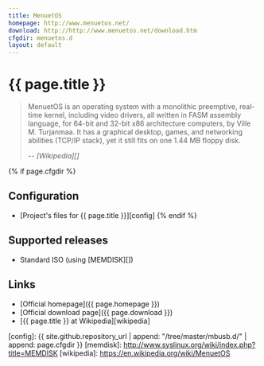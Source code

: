 ```yaml
---
title: MenuetOS
homepage: http://www.menuetos.net/
download: http://http://www.menuetos.net/download.htm
cfgdir: menuetos.d
layout: default
---
```


# {{ page.title }}

> MenuetOS is an operating system with a monolithic preemptive, real-time kernel,
> including video drivers, all written in FASM assembly language, for 64-bit and
> 32-bit x86 architecture computers, by Ville M. Turjanmaa. It has a graphical
> desktop, games, and networking abilities (TCP/IP stack), yet it still fits on
> one 1.44 MB floppy disk.
>
> -- <cite markdown="1">[Wikipedia][]</cite>


{% if page.cfgdir %}
## Configuration

- [Project's files for {{ page.title }}][config]
{% endif %}


## Supported releases

- Standard ISO (using [MEMDISK][])


## Links

- [Official homepage]({{ page.homepage }})
- [Official download page]({{ page.download }})
- [{{ page.title }} at Wikipedia][wikipedia]


[config]: {{ site.github.repository_url | append: "/tree/master/mbusb.d/" | append: page.cfgdir }}
[memdisk]: http://www.syslinux.org/wiki/index.php?title=MEMDISK
[wikipedia]: https://en.wikipedia.org/wiki/MenuetOS
